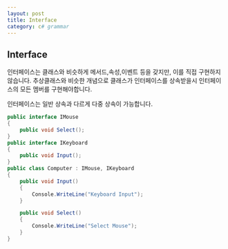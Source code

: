 ```yaml
---
layout: post
title: Interface
category: c# grammar
---
```


## Interface

인터페이스는 클래스와 비슷하게 메서드,속성,이벤트 등을 갖지만, 이를 직접 구현하지 않습니다.
추상클래스와 비슷한 개념으로 클래스가 인터페이스를 상속받을시 인터페이스의 모든 멤버를 구현해야합니다.

인터페이스는 일반 상속과 다르게 다중 상속이 가능합니다.

~~~c#
public interface IMouse
{
    public void Select();
}
public interface IKeyboard
{
    public void Input();
}
public class Computer : IMouse, IKeyboard
{
    public void Input()
    {
        Console.WriteLine("Keyboard Input");
    }

    public void Select()
    {
        Console.WriteLine("Select Mouse");
    }
}
~~~
